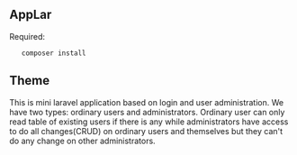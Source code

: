 ## AppLar

Required:
    
       composer install
       
## Theme

This is mini laravel application based on login and user administration. We have two types: ordinary users and administrators.
Ordinary user can only read table of existing users if there is any while administrators  have access to do all changes(CRUD) on ordinary users and themselves but they can't do any change on other administrators.
